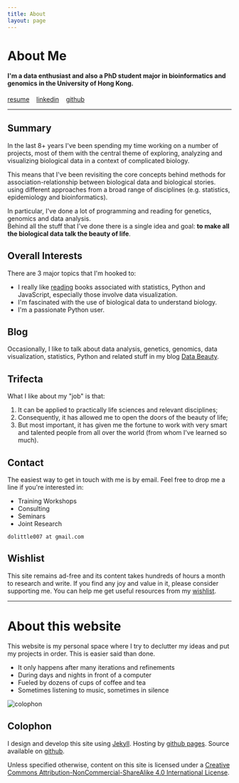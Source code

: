 ```yaml
---
title: About
layout: page
---
```


# About Me

#### I'm a data enthusiast and also a PhD student major in bioinformatics and genomics in the University of Hong Kong.


<a class="graybutton" href="/about/TYW_CV.pdf">resume</a>
&nbsp;&nbsp;
<a class="graybutton" href="http://www.linkedin.com/in/dolittle007" target="_blank">linkedin</a>
&nbsp;&nbsp;
<a class="graybutton" href="https://github.com/dolittle007" target="_blank">github</a>

<hr/>


## Summary

In the last 8+ years I've been spending my time working on a number of projects, 
most of them with the central theme of exploring, analyzing and visualizing biological data 
in a context of complicated biology. 

This means that I've been revisiting the core concepts behind methods for 
association-relationship between biological data and biological stories. 
using different approaches from a broad range of disciplines (e.g. statistics, 
epidemiology and bioinformatics).

In particular, I've done a lot of programming and reading for genetics, genomics and data analysis.  
Behind all the stuff that I’ve done there is a single idea and goal: 
**to make all the biological data talk the beauty of life**.


## Overall Interests

There are 3 major topics that I'm hooked to:
 
- I really like [reading](/read) books associated with statistics, Python and JavaScript, especially those involve data visualization.
- I'm fascinated with the use of biological data to understand biology.
- I'm a passionate Python user.


## Blog

Occasionally, I like to talk about data analysis, genetics, genomics, data visualization, statistics, Python and 
related stuff in my blog [Data Beauty](/blog).


## Trifecta

What I like about my "job" is that:

1. It can be applied to practically life sciences and relevant disciplines;
2. Consequently, it has allowed me to open the doors of the beauty of life;
3. But most important, it has given me the fortune to work with very smart and talented 
people from all over the world (from whom I've learned so much).


## Contact

The easiest way to get in touch with me is by email. Feel free to drop me a line 
if you're interested in:

- Training Workshops
- Consulting
- Seminars
- Joint Research

```dolittle007 at gmail.com```



## Wishlist

This site remains ad-free and its content takes hundreds of hours a month to research and write. 
If you find any joy and value in it, please consider supporting me. You can help me get 
useful resources from my <a href="http://amzn.com/w/A8P707HJ94QI" target="_blank">wishlist</a>.

<hr>

# About this website

This website is my personal space where I try to declutter my ideas and put my 
projects in order. This is easier said than done.
  
- It only happens after many iterations and refinements
- During days and nights in front of a computer
- Fueled by dozens of cups of coffee and tea
- Sometimes listening to music, sometimes in silence

<p>
<img class="centered" src="http://farm4.staticflickr.com/3765/11406802826_77d023acc1_o.jpg" alt="colophon"/> 
</p>

## Colophon

I design and develop this site using [Jekyll](https://github.com/mojombo/jekyll). 
Hosting by [github pages](https://pages.github.com). Source available on 
[github](https://github.com/dolittle007/dolittle007.github.io). 


Unless specified otherwise, content on this site is licensed under a 
[Creative Commons Attribution-NonCommercial-ShareAlike 4.0 International License](http://creativecommons.org/licenses/by-nc-sa/4.0/).

